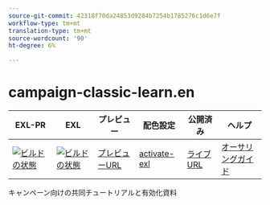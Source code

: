 ```yaml
---
source-git-commit: 42318f70da24853d9284b7254b1785276c1d6e7f
workflow-type: tm+mt
translation-type: tm+mt
source-wordcount: '90'
ht-degree: 6%

---
```

# campaign-classic-learn.en

| EXL-PR | EXL | プレビュー | 配色設定 | 公開済み | ヘルプ |
|--- |--- |--- |--- |--- |--- |
| [![ビルドの状態](https://docs.ci.corp.adobe.com/view/exl-pr/job/campaign-classic-learn.en_pr-exl/badge/icon)](https://docs.ci.corp.adobe.com/view/exl-pr/job/campaign-classic-learn.en_pr-exl/lastBuild/) | [![ビルドの状態](https://docs.ci.corp.adobe.com/view/exl-pr/job/campaign-classic-learn.en_exl/lastBuild/badge/icon)](https://docs.ci.corp.adobe.com/view/exl-pr/job/campaign-classic-learn.en_exl/lastBuild/lastBuild) | [プレビューURL](https://experienceleague.corp.adobe.com/docs/campaign-classic-learn/tutorials/overview.html?lang=en) | [activate-exl](https://docs.ci.corp.adobe.com/job/activate-exl/build/) | [ライブURL](https://experienceleague.adobe.com/docs/campaign-classic-learn/tutorials/overview.html?lang=en) | [オーサリングガイド](https://experienceleague.adobe.com/docs/authoring-guide-exl/using/home.html?lang=en) |

キャンペーン向けの共同チュートリアルと有効化資料
